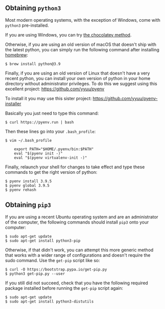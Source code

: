 ## Obtaining `python3`

Most modern operating systems, with the exception of Windows, come with `python3` pre-installed.

If you are using Windows, you can try [the chocolatey method](https://lmgtfy.com/?q=install+python3+on+windows+with+chocolatey).

Otherwise, if you are using an old version of macOS that doesn't ship with the latest python, you can simply run the following command after installing [homebrew](https://brew.sh/):

    $ brew install python@3.9

Finally, if you are using an old version of Linux that doesn't have a very recent python, you can install your own version of python in your home directory without administrator privileges. To do this we suggest using this excellent project: https://github.com/yyuu/pyenv

To install it you may use this sister project: https://github.com/yyuu/pyenv-installer

Basically you just need to type this command:

    $ curl https://pyenv.run | bash

Then these lines go into your ``.bash_profile``:

    $ vim ~/.bash_profile

        export PATH="$HOME/.pyenv/bin:$PATH"
        eval "$(pyenv init -)"
        eval "$(pyenv virtualenv-init -)"

Finally, relaunch your shell for changes to take effect and type these commands to get the right version of python:

    $ pyenv install 3.9.5
    $ pyenv global 3.9.5
    $ pyenv rehash

## Obtaining `pip3`

If you are using a recent Ubuntu operating system and are an administrator of the computer, the following commands should install `pip3` onto your computer:

    $ sudo apt-get update
    $ sudo apt-get install python3-pip

Otherwise, if that didn't work, you can attempt this more generic method that works with a wider range of configurations and doesn't require the sudo command. Use the `get-pip` script like so:

    $ curl -O https://bootstrap.pypa.io/get-pip.py
    $ python3 get-pip.py --user

If you still did not succeed, check that you have the following required package installed before running the `get-pip` script again:

    $ sudo apt-get update
    $ sudo apt-get install python3-distutils

